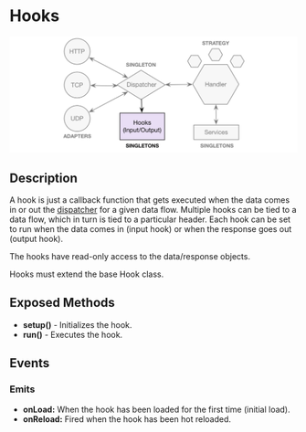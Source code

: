 # Hooks

![Hooks](https://raw.githubusercontent.com/gcba-iris/iris-tech-docs/master/images/architecture/hooks.png)


## Description

A hook is just a callback function that gets executed when the data comes in or out the [dispatcher](dispatcher.md) for a given data flow. Multiple hooks can be tied to a data flow, which in turn is tied to a particular header. Each hook can be set to run when the data comes in (input hook) or when the response goes out (output hook).

The hooks have read-only access to the data/response objects.

Hooks must extend the base Hook class.


## Exposed Methods

- **setup()** - Initializes the hook.
- **run()** - Executes the hook.


## Events

### Emits

- **onLoad:** When the hook has been loaded for the first time (initial load).
- **onReload:** Fired when the hook has been hot reloaded.